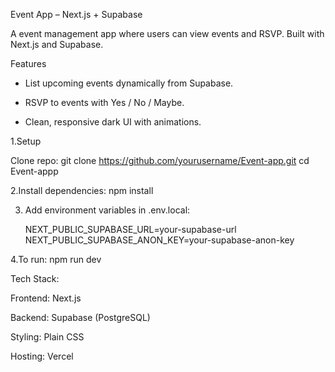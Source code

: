 Event App – Next.js + Supabase

A  event management app where users can view events and RSVP. Built with Next.js and Supabase.

Features

* List upcoming events dynamically from Supabase.

* RSVP to events with Yes / No / Maybe.

* Clean, responsive dark UI with animations.

1.Setup

Clone repo:
git clone https://github.com/yourusername/Event-app.git
cd Event-appp

2.Install dependencies:
 npm install

3. Add environment variables in .env.local:

    NEXT_PUBLIC_SUPABASE_URL=your-supabase-url
   NEXT_PUBLIC_SUPABASE_ANON_KEY=your-supabase-anon-key

4.To run:
     npm run dev


Tech Stack:

Frontend: Next.js

Backend: Supabase (PostgreSQL)

Styling: Plain CSS

Hosting: Vercel

